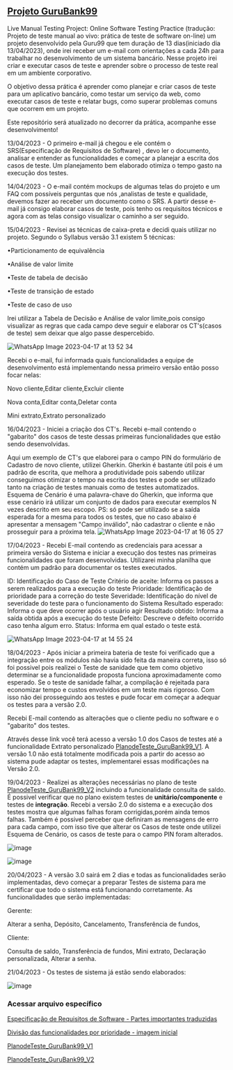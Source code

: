 ## [Projeto GuruBank99](https://www.guru99.com/live-testing-project.html)

Live Manual Testing Project: Online Software Testing Practice (tradução: Projeto de teste manual ao vivo: prática de teste de software on-line) um projeto desenvolvido pela Guru99 que tem duração de 13 dias(iniciado dia 13/04/2023), onde irei receber um e-mail com orientações a cada 24h para trabalhar no desenvolvimento de um sistema bancário. Nesse projeto irei criar e executar casos de teste e aprender sobre o processo de teste real em um ambiente corporativo.

O objetivo dessa prática é aprender como planejar e criar casos de teste para um aplicativo bancário, como testar um serviço da web, como executar casos de teste e relatar bugs, como superar problemas comuns que ocorrem em um projeto.

Este repositório será atualizado no decorrer da prática, acompanhe esse desenvolvimento!

13/04/2023 - O primeiro e-mail já chegou e ele contém o SRS(Especificação de Requisitos de Software) , devo ler o documento, analisar e entender as funcionalidades e começar a planejar a escrita dos casos de teste. Um planejamento bem elaborado otimiza o tempo gasto na execução dos testes.

14/04/2023 - O e-mail contém mockups de algumas telas do projeto e um FAQ com possíveis perguntas que nós ,analistas de teste e qualidade, devemos fazer ao receber um documento como o SRS. A partir desse e-mail já consigo elaborar casos de teste, pois tenho os requisitos técnicos e agora com as telas consigo visualizar o caminho a ser seguido.

15/04/2023 - Revisei as técnicas de caixa-preta e decidi quais utilizar no projeto. Segundo o Syllabus versão 3.1 existem 5 técnicas:

•Particionamento de equivalência

•Análise de valor limite

•Teste de tabela de decisão

•Teste de transição de estado

•Teste de caso de uso

Irei utilizar a Tabela de Decisão e Análise de valor limite,pois consigo visualizar as regras que cada campo deve seguir e elaborar os CT's(casos de teste) sem deixar que algo passe despercebido.

![WhatsApp Image 2023-04-17 at 13 52 34](https://user-images.githubusercontent.com/102709022/232555850-b1098014-a684-41ba-a0ba-cdd431e448c0.jpeg)

Recebi o e-mail, fui informada quais funcionalidades a equipe de desenvolvimento está implementando nessa primeiro versão então posso focar nelas:

Novo cliente,Editar cliente,Excluir cliente

Nova conta,Editar conta,Deletar conta


Mini extrato,Extrato personalizado



16/04/2023 - Iniciei a criação dos CT's. Recebi e-mail contendo o "gabarito" dos casos de teste dessas primeiras funcionalidades que estão sendo desenvolvidas.

Aqui um exemplo de CT's que elaborei para o campo PIN do formulário de Cadastro de novo cliente, utilizei Gherkin. Gherkin é bastante útil pois é um padrão de escrita, que melhora a produtividade pois sabendo utilizar conseguimos otimizar o tempo na escrita dos testes e pode ser utilizado tanto na criação de testes manuais como de testes automatizados. Esquema de Cenário é uma palavra-chave do Gherkin, que informa que esse cenário irá utilizar um conjunto de dados para executar exemplos N vezes descrito em seu escopo. PS: só pode ser utilizado se a saída esperada for a mesma para todos os testes, que no caso abaixo é apresentar a mensagem "Campo inválido", não cadastrar o cliente e não prosseguir para a próxima tela.
![WhatsApp Image 2023-04-17 at 16 05 27](https://user-images.githubusercontent.com/102709022/233801378-a3095bd9-377a-4801-b34e-497cf3227525.jpeg)


17/04/2023 - Recebi E-mail contendo as credenciais para acessar a primeira versão do Sistema e iniciar a execução dos testes nas primeiras funcionalidades que foram desenvolvidas. Utilizarei minha planilha que contém um padrão para documentar os testes executados.

ID: Identificação do Caso de Teste
Critério de aceite: Informa os passos a serem realizados para a execução do teste
Prioridade: Identificação de prioridade para a correção do teste
Severidade: Identificação do nível de severidade do teste para o funcionamento do Sistema
Resultado esperado: Informa o que deve ocorrer após o usuário agir
Resultado obtido: Informa a saída obtida após a execução do teste
Defeito: Descreve o defeito ocorrido caso tenha algum erro.
Status: Informa em qual estado o teste está.


![WhatsApp Image 2023-04-17 at 14 55 24](https://user-images.githubusercontent.com/102709022/232570349-c0520aca-32a4-4894-b641-0b15798dc670.jpeg)

18/04/2023 - Após iniciar a primeira bateria de teste foi verificado que a integração entre os módulos não havia sido feita da maneira correta, isso só foi possivel pois realizei o Teste de sanidade que tem como objetivo determinar se a funcionalidade proposta funciona aproximadamente como esperado. Se o teste de sanidade falhar, a compilação é rejeitada para economizar tempo e custos envolvidos em um teste mais rigoroso. Com isso não dei prosseguindo aos testes e pude focar em começar a adequar os testes para a versão 2.0.

Recebi E-mail contendo as alterações que o cliente pediu no software e o "gabarito" dos testes.

Através desse link você terá acesso a versão 1.0 dos Casos de testes até a funcionalidade Extrato personalizado  [PlanodeTeste_GuruBank99_V1](https://github.com/julissy/Testes_GuruBank99/blob/main/PlanodeTeste_GuruBank99_V1.xlsx). A versão 1.0 não está totalmente modificada pois a partir do acesso ao sistema pude adaptar os testes, implementarei essas modificações na Versão 2.0. 


19/04/2023 - Realizei as alterações necessárias no plano de teste [PlanodeTeste_GuruBank99_V2](https://github.com/julissy/Testes_GuruBank99/blob/main/PlanodeTeste_GuruBank99_V2.xlsx) incluindo a funcionalidade consulta de saldo. É possivel verificar que no plano existem testes de **unitário/componente** e testes de **integração**. Recebi a versão 2.0 do sistema e a execução dos testes mostra que algumas falhas foram corrigidas,porém ainda temos falhas. Também é possivel perceber que definiram as mensagens de erro para cada campo, com isso tive que alterar os Casos de teste onde utilizei Esquema de Cenário, os casos de teste para o campo PIN foram alterados. 


![image](https://user-images.githubusercontent.com/102709022/233801575-5df7660f-8cd8-44fe-ab08-234de907998e.png)


![image](https://user-images.githubusercontent.com/102709022/233798283-28998c3a-328e-41e5-8991-176d1c68d3c2.png)


20/04/2023 - A versão 3.0 sairá em 2 dias e todas as funcionalidades serão implementadas, devo começar a preparar Testes de sistema para me certificar que todo o sistema está funcionando corretamente.
As funcionalidades que serão implementadas:

 Gerente:

Alterar a senha,
Depósito,
Cancelamento,
Transferência de fundos,


Cliente:

Consulta de saldo,
Transferência de fundos,
Mini extrato,
Declaração personalizada,
Alterar a senha.

21/04/2023 - Os testes de sistema já estão sendo elaborados:



![image](https://user-images.githubusercontent.com/102709022/233757476-7ff00328-b1c8-433d-b455-8aef395589f8.png)











### Acessar arquivo específico

[Especificação de Requisitos de Software - Partes importantes traduzidas](https://github.com/julissy/Testes_GuruBank99/blob/main/SRS_GuruBank99_Traduzido_Partes_Importantes.pdf)

[Divisão das funcionalidades por prioridade - imagem inicial](https://github.com/julissy/Testes_GuruBank99/blob/main/GuruBank99_Funcionalidades_Prioridades.jpg)


[PlanodeTeste_GuruBank99_V1](https://github.com/julissy/Testes_GuruBank99/blob/main/PlanodeTeste_GuruBank99_V1.xlsx)


[PlanodeTeste_GuruBank99_V2](https://github.com/julissy/Testes_GuruBank99/blob/main/PlanodeTeste_GuruBank99_V2.xlsx)

